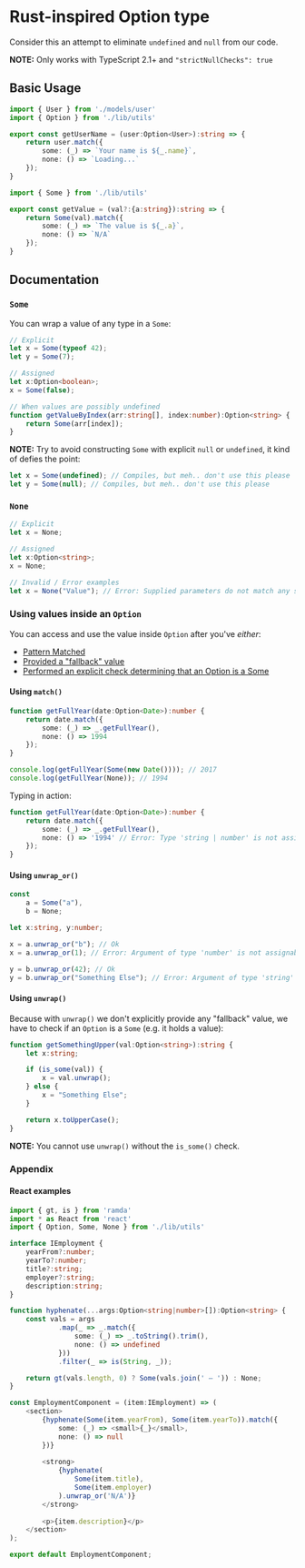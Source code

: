 # Rust-inspired Option type

Consider this an attempt to eliminate `undefined` and `null` from our code.

**NOTE:** Only works with TypeScript 2.1+ and `"strictNullChecks": true`

## Basic Usage

```typescript
import { User } from './models/user'
import { Option } from './lib/utils'

export const getUserName = (user:Option<User>):string => {
    return user.match({
        some: (_) => `Your name is ${_.name}`,
        none: () => `Loading...`
    });
}
```

```typescript
import { Some } from './lib/utils'

export const getValue = (val?:{a:string}):string => {
    return Some(val).match({
        some: (_) => `The value is ${_.a}`,
        none: () => `N/A`
    });
}
```

## Documentation

### `Some`

You can wrap a value of any type in a `Some`:

```typescript
// Explicit
let x = Some(typeof 42);
let y = Some(7);

// Assigned
let x:Option<boolean>;
x = Some(false);

// When values are possibly undefined
function getValueByIndex(arr:string[], index:number):Option<string> {
    return Some(arr[index]);
}
```

**NOTE:** Try to avoid constructing `Some` with explicit `null` or `undefined`, it kind of defies the point:

```typescript
let x = Some(undefined); // Compiles, but meh.. don't use this please
let y = Some(null); // Compiles, but meh.. don't use this please
```

### `None`

```typescript
// Explicit
let x = None;

// Assigned
let x:Option<string>;
x = None;

// Invalid / Error examples
let x = None("Value"); // Error: Supplied parameters do not match any signature of call target.
```

### Using values inside an `Option`

You can access and use the value inside `Option` after you've _either_:

* [Pattern Matched](https://github.com/slavomirvojacek/TypeScriptUtils/tree/master/src/Option#using-match)
* [Provided a "fallback" value](https://github.com/slavomirvojacek/TypeScriptUtils/tree/master/src/Option#using-unwrap_or)
* [Performed an explicit check determining that an Option is a Some](https://github.com/slavomirvojacek/TypeScriptUtils/tree/master/src/Option#using-unwrap)

#### Using `match()`

```typescript
function getFullYear(date:Option<Date>):number {
    return date.match({
        some: (_) => _.getFullYear(),
        none: () => 1994
    });
}

console.log(getFullYear(Some(new Date()))); // 2017
console.log(getFullYear(None)); // 1994
```

Typing in action:

```typescript
function getFullYear(date:Option<Date>):number {
    return date.match({
        some: (_) => _.getFullYear(),
        none: () => '1994' // Error: Type 'string | number' is not assignable to type 'number'.
    });
}
```

#### Using `unwrap_or()`

```typescript
const
    a = Some("a"),
    b = None;

let x:string, y:number;

x = a.unwrap_or("b"); // Ok
x = a.unwrap_or(1); // Error: Argument of type 'number' is not assignable to parameter of type 'string'.

y = b.unwrap_or(42); // Ok
y = b.unwrap_or("Something Else"); // Error: Argument of type 'string' is not assignable to parameter of type 'number'.
```

#### Using `unwrap()`

Because with `unwrap()` we don't explicitly provide any "fallback" value, we have to check if an `Option`
is a `Some` (e.g. it holds a value):

```typescript
function getSomethingUpper(val:Option<string>):string {
    let x:string;

    if (is_some(val)) {
        x = val.unwrap();
    } else {
        x = "Something Else";
    }

    return x.toUpperCase();
}
```

**NOTE:** You cannot use `unwrap()` without the `is_some()` check.

### Appendix

#### React examples

```typescript
import { gt, is } from 'ramda'
import * as React from 'react'
import { Option, Some, None } from './lib/utils'

interface IEmployment {
    yearFrom?:number;
    yearTo?:number;
    title?:string;
    employer?:string;
    description:string;
}

function hyphenate(...args:Option<string|number>[]):Option<string> {
    const vals = args
            .map(_ => _.match({
                some: (_) => _.toString().trim(),
                none: () => undefined
            }))
            .filter(_ => is(String, _));

    return gt(vals.length, 0) ? Some(vals.join(' – ')) : None;
}

const EmploymentComponent = (item:IEmployment) => (
    <section>
        {hyphenate(Some(item.yearFrom), Some(item.yearTo)).match({
            some: (_) => <small>{_}</small>,
            none: () => null
        })}
        
        <strong>
            {hyphenate(
                Some(item.title),
                Some(item.employer)                                        
            ).unwrap_or('N/A')}
        </strong>
        
        <p>{item.description}</p>
    </section>
);

export default EmploymentComponent;
```
